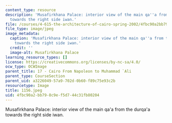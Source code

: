```yaml
---
content_type: resource
description: 'Musafirkhana Palace: interior view of the main qa''a from the durqa''a
  towards the right side iwan.'
file: /courses/4-615-the-architecture-of-cairo-spring-2002/4fbc90a2bb798c9ef5d744c31fb80204_1156.jpeg
file_type: image/jpeg
image_metadata:
  caption: 'Musafirkhana Palace: interior view of the main qa''a from the durqa''a
    towards the right side iwan.'
  credit: ''
  image-alt: Musafirkhana Palace
learning_resource_types: []
license: https://creativecommons.org/licenses/by-nc-sa/4.0/
ocw_type: OCWImage
parent_title: 17 - Cairo From Napoleon to Muhammad `Ali
parent_type: CourseSection
parent_uid: a3226049-57a9-702d-0b60-f89c75e93c2b
resourcetype: Image
title: 1156.jpeg
uid: 4fbc90a2-bb79-8c9e-f5d7-44c31fb80204
---
```

Musafirkhana Palace: interior view of the main qa'a from the durqa'a towards the right side iwan.